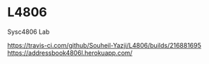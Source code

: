 # L4806
Sysc4806 Lab

https://travis-ci.com/github/Souheil-Yazji/L4806/builds/216881695  
https://addressbook4806l.herokuapp.com/
